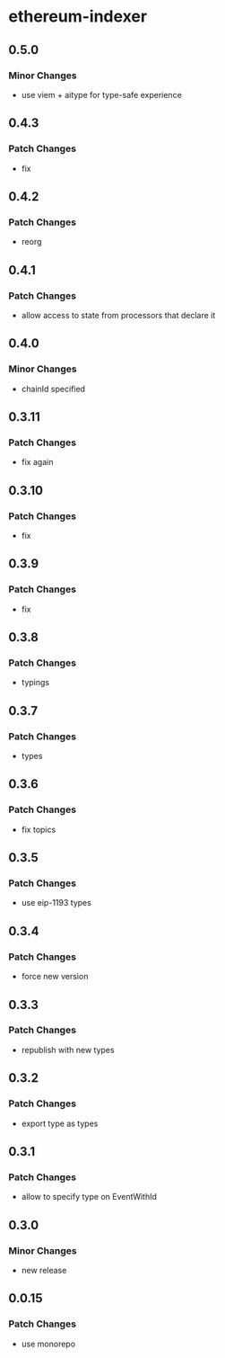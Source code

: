 # ethereum-indexer

## 0.5.0

### Minor Changes

- use viem + aitype for type-safe experience

## 0.4.3

### Patch Changes

- fix

## 0.4.2

### Patch Changes

- reorg

## 0.4.1

### Patch Changes

- allow access to state from processors that declare it

## 0.4.0

### Minor Changes

- chainId specified

## 0.3.11

### Patch Changes

- fix again

## 0.3.10

### Patch Changes

- fix

## 0.3.9

### Patch Changes

- fix

## 0.3.8

### Patch Changes

- typings

## 0.3.7

### Patch Changes

- types

## 0.3.6

### Patch Changes

- fix topics

## 0.3.5

### Patch Changes

- use eip-1193 types

## 0.3.4

### Patch Changes

- force new version

## 0.3.3

### Patch Changes

- republish with new types

## 0.3.2

### Patch Changes

- export type as types

## 0.3.1

### Patch Changes

- allow to specify type on EventWithId

## 0.3.0

### Minor Changes

- new release

## 0.0.15

### Patch Changes

- use monorepo
